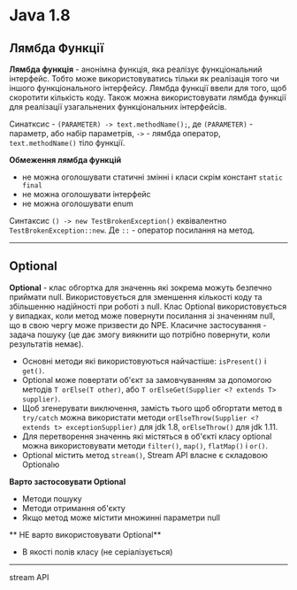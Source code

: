 # Java 1.8

## Лямбда Функції
**Лямбда функція** - анонімна функція, яка реалізує функціональний інтерфейс. Тобто може використовуватись тільки як реалізація того чи іншого функціонального інтерфейсу. Лямбда функції ввели для того, щоб скоротити кількість коду. Також можна використовувати лямбда функції для реалізації узагальнених функціональних інтерфейсів.

Синатксис - `(PARAMETER) -> text.methodName();`, де `(PARAMETER)` - параметр, або набір параметрів,  `->` - лямбда оператор, `text.methodName()` тіло функції.

**Обмеження лямбда функцій**
* не можна оголошувати статичні змінні і класи скрім констант `static final`
* не можна оголошувати інтерфейс
* не можна оголошувати enum

Синтаксис `() -> new TestBrokenException()` еквівалентно `TestBrokenException::new`. Де `::` - оператор посилання на метод.

---

## Optional

**Optional** - клас обгортка для значеннь які зокрема можуть безпечно приймати null. Використовується для зменшення кількості коду та збільшенню надійності при роботі з null. Клас Optional використовується у випадках, коли метод може повернути посилання зі значенням null, що в свою чергу може призвести до NPE. Класичне застосування - задача пошуку (це дає змогу виякнити що потрібно повернути, коли результатів немає). 

* Основні методи які використовуються найчастіше: `isPresent()` і `get()`. 
* Optional може повертати об'єкт за замовчуванням за допомогою методів `T orElse(T other)`, або `T orElseGet(Supplier <? extends T> supplier)`. 
* Щоб згенерувати виключення, замість тього щоб обгортати метод в `try/catch` можна використати методи `orElseThrow(Supplier <? extends t> exceptionSupplier)` для jdk 1.8, `orElseThrow()` для jdk 1.11.
* Для перетворення значеннь які містяться в об'єкті класу optional можна використовувати методи `filter()`, `map()`, `flatMap()` і `or()`.
* Optional містить метод `stream()`, Stream API власне є складовою Optionalю

**Варто застосовувати Optional**
* Методи пошуку
* Методи отримання об'єкту
* Якщо метод може містити множинні параметри null

** НЕ варто використовувати Optional**
* В якості полів класу (не серіалізується)
---
stream API